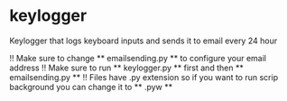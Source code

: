 # keylogger
Keylogger that logs keyboard inputs and sends it to email every 24 hour

!! Make sure to change ** emailsending.py ** to configure your email address
!! Make sure to run ** keylogger.py ** first and then ** emailsending.py **
!! Files have .py extension so if you want to run scrip background you can change it to ** .pyw **
